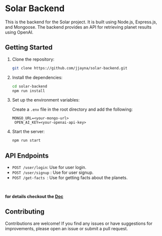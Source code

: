 # Solar Backend

This is the backend for the Solar project. It is built using Node.js, Express.js, and Mongoose. The backend provides an API for retrieving planet results using OpenAI.

## Getting Started

1. Clone the repository:

   ```bash
   git clone https://github.com/jjayna/solar-backend.git
   ```

2. Install the dependencies:

   ```bash
   cd solar-backend
   npm run install
   ```

3. Set up the environment variables:

   Create a `.env` file in the root directory and add the following:

   ```plaintext
   MONGO_URL=<your-mongo-url>
    OPEN_AI_KEY=<your-openai-api-key>
   ```

4. Start the server:

   ```bash
   npm run start
   ```

## API Endpoints

- `POST /user/login`: Use for user login.
- `POST /user/signup` : Use for user signup.
- `POST /get-facts `: Use for getting facts about the planets.

<br>

**for details checkout the [Doc](./docs/readme.md)**

## Contributing

Contributions are welcome! If you find any issues or have suggestions for improvements, please open an issue or submit a pull request.
